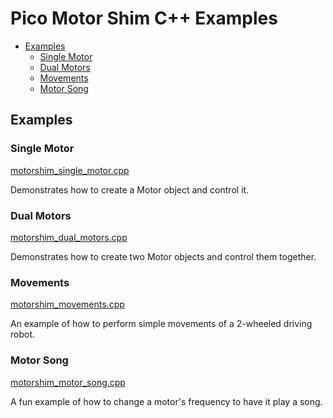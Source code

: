 
# Pico Motor Shim C++ Examples <!-- omit in toc -->

- [Examples](#examples)
  - [Single Motor](#single-motor)
  - [Dual Motors](#dual-motors)
  - [Movements](#movements)
  - [Motor Song](#motor-song)


## Examples

### Single Motor
[motorshim_single_motor.cpp](motorshim_single_motor.cpp)

Demonstrates how to create a Motor object and control it.


### Dual Motors
[motorshim_dual_motors.cpp](motorshim_dual_motors.cpp)

Demonstrates how to create two Motor objects and control them together.


### Movements
[motorshim_movements.cpp](motorshim_movements.cpp)

An example of how to perform simple movements of a 2-wheeled driving robot.


### Motor Song
[motorshim_motor_song.cpp](motorshim_motor_song.cpp)

A fun example of how to change a motor's frequency to have it play a song.
